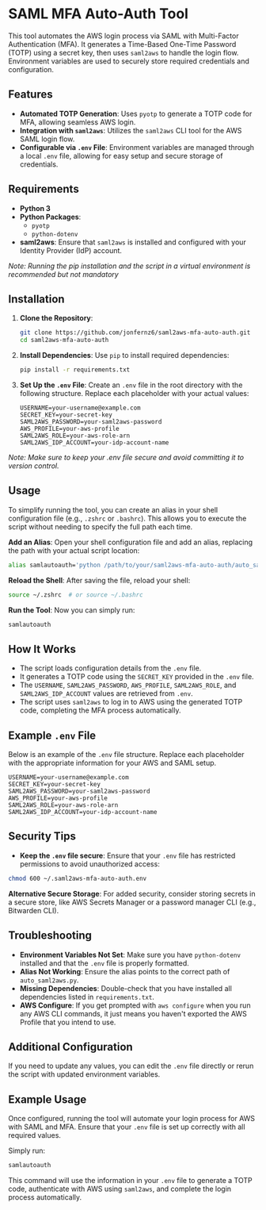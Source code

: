 # SAML MFA Auto-Auth Tool

This tool automates the AWS login process via SAML with Multi-Factor Authentication (MFA). It generates a Time-Based One-Time Password (TOTP) using a secret key, then uses `saml2aws` to handle the login flow. Environment variables are used to securely store required credentials and configuration.

## Features

- **Automated TOTP Generation**: Uses `pyotp` to generate a TOTP code for MFA, allowing seamless AWS login.
- **Integration with `saml2aws`**: Utilizes the `saml2aws` CLI tool for the AWS SAML login flow.
- **Configurable via `.env` File**: Environment variables are managed through a local `.env` file, allowing for easy setup and secure storage of credentials.

## Requirements

- **Python 3**
- **Python Packages**:
  - `pyotp`
  - `python-dotenv`
- **saml2aws**: Ensure that `saml2aws` is installed and configured with your Identity Provider (IdP) account.
  
_Note: Running the pip installation and the script in a virtual environment is recommended but not mandatory_

## Installation

1. **Clone the Repository**:
   ```bash
   git clone https://github.com/jonfernz6/saml2aws-mfa-auto-auth.git
   cd saml2aws-mfa-auto-auth
   ```

2. **Install Dependencies**: Use `pip` to install required dependencies:
   ```bash
   pip install -r requirements.txt
   ```

3. **Set Up the `.env` File**: Create an `.env` file in the root directory with the following structure. Replace each placeholder with your actual values:

   ```plaintext
   USERNAME=your-username@example.com
   SECRET_KEY=your-secret-key
   SAML2AWS_PASSWORD=your-saml2aws-password
   AWS_PROFILE=your-aws-profile
   SAML2AWS_ROLE=your-aws-role-arn
   SAML2AWS_IDP_ACCOUNT=your-idp-account-name
   ```
_Note: Make sure to keep your .env file secure and avoid committing it to version control._

## Usage

To simplify running the tool, you can create an alias in your shell configuration file (e.g., `.zshrc` or `.bashrc`). This allows you to execute the script without needing to specify the full path each time.

**Add an Alias**: Open your shell configuration file and add an alias, replacing the path with your actual script location:

   ```bash
   alias samlautoauth='python /path/to/your/saml2aws-mfa-auto-auth/auto_saml2aws.py'
   ```
**Reload the Shell**: After saving the file, reload your shell:

```bash
source ~/.zshrc  # or source ~/.bashrc
```

**Run the Tool**: Now you can simply run:

```bash
samlautoauth
```

## How It Works
- The script loads configuration details from the `.env` file.
- It generates a TOTP code using the `SECRET_KEY` provided in the `.env` file.  
- The `USERNAME`, `SAML2AWS_PASSWORD`, `AWS_PROFILE`, `SAML2AWS_ROLE`, and `SAML2AWS_IDP_ACCOUNT` values are retrieved from `.env`.  
- The script uses `saml2aws` to log in to AWS using the generated TOTP code, completing the MFA process automatically.

## Example `.env` File
Below is an example of the `.env` file structure. Replace each placeholder with the appropriate information for your AWS and SAML setup.

```plaintext
USERNAME=your-username@example.com
SECRET_KEY=your-secret-key
SAML2AWS_PASSWORD=your-saml2aws-password
AWS_PROFILE=your-aws-profile
SAML2AWS_ROLE=your-aws-role-arn
SAML2AWS_IDP_ACCOUNT=your-idp-account-name
```

## Security Tips

- **Keep the `.env` file secure**: Ensure that your `.env` file has restricted permissions to avoid unauthorized access:

```bash
chmod 600 ~/.saml2aws-mfa-auto-auth.env
```

**Alternative Secure Storage**: For added security, consider storing secrets in a secure store, like AWS Secrets Manager or a password manager CLI (e.g., Bitwarden CLI).

## Troubleshooting

- **Environment Variables Not Set**: Make sure you have `python-dotenv` installed and that the `.env` file is properly formatted.
- **Alias Not Working**: Ensure the alias points to the correct path of `auto_saml2aws.py`.
- **Missing Dependencies**: Double-check that you have installed all dependencies listed in `requirements.txt`.
- **AWS Configure**: If you get prompted with `aws configure` when you run any AWS CLI commands, it just means you haven't exported the AWS Profile that you intend to use.


## Additional Configuration

If you need to update any values, you can edit the `.env` file directly or rerun the script with updated environment variables.

## Example Usage

Once configured, running the tool will automate your login process for AWS with SAML and MFA. Ensure that your `.env` file is set up correctly with all required values.

Simply run:
```bash
samlautoauth
```
This command will use the information in your `.env` file to generate a TOTP code, authenticate with AWS using `saml2aws`, and complete the login process automatically.














